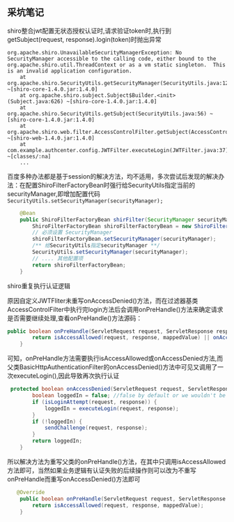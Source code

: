 ## 采坑笔记  

shiro整合jwt配置无状态授权认证时,请求验证token时,执行到getSubject(request, response).login(token)时抛出异常
```log
org.apache.shiro.UnavailableSecurityManagerException: No SecurityManager accessible to the calling code, either bound to the org.apache.shiro.util.ThreadContext or as a vm static singleton.  This is an invalid application configuration.
	at org.apache.shiro.SecurityUtils.getSecurityManager(SecurityUtils.java:123) ~[shiro-core-1.4.0.jar:1.4.0]
	at org.apache.shiro.subject.Subject$Builder.<init>(Subject.java:626) ~[shiro-core-1.4.0.jar:1.4.0]
	at org.apache.shiro.SecurityUtils.getSubject(SecurityUtils.java:56) ~[shiro-core-1.4.0.jar:1.4.0]
	at org.apache.shiro.web.filter.AccessControlFilter.getSubject(AccessControlFilter.java:97) ~[shiro-web-1.4.0.jar:1.4.0]
	at com.example.authcenter.config.JWTFilter.executeLogin(JWTFilter.java:37) ~[classes/:na]
    ...
```
百度多种办法都是基于session的解决方法，均不适用，多次尝试后发现的解决办法：在配置ShiroFilterFactoryBean时强行给SecurityUtils指定当前的securityManager,即增加配置代码 ` SecurityUtils.setSecurityManager(securityManager);`
```java
    @Bean
    public ShiroFilterFactoryBean shirFilter(SecurityManager securityManager, JWTFilter jwtFilter) {
        ShiroFilterFactoryBean shiroFilterFactoryBean = new ShiroFilterFactoryBean();
        // 必须设置 SecurityManager
        shiroFilterFactoryBean.setSecurityManager(securityManager);
        /** 给SecurityUtils指定securityManager **/
        SecurityUtils.setSecurityManager(securityManager);
        // .... 其他配置项
        return shiroFilterFactoryBean;
    }
```

shiro重复执行认证逻辑

原因自定义JWTFliter未重写onAccessDenied()方法，而在过滤器基类AccessControlFilter中执行完login方法后会调用onPreHandle()方法来确定请求是否需要继续处理,查看onPreHandle()方法源码：
```java
public boolean onPreHandle(ServletRequest request, ServletResponse response, Object mappedValue) throws Exception {
        return isAccessAllowed(request, response, mappedValue) || onAccessDenied(request, response, mappedValue);
    }

```
可知，onPreHandle方法需要执行isAccessAllowed或onAccessDenied方法,而父类BasicHttpAuthenticationFilter的onAccessDenied()方法中可见又调用了一次executeLogin(),因此导致再次执行认证
```java
 protected boolean onAccessDenied(ServletRequest request, ServletResponse response) throws Exception {
        boolean loggedIn = false; //false by default or we wouldn't be in this method
        if (isLoginAttempt(request, response)) {
            loggedIn = executeLogin(request, response);
        }
        if (!loggedIn) {
            sendChallenge(request, response);
        }
        return loggedIn;
    }
```
所以解决方法为重写父类的onPreHandle()方法，在其中只调用isAccessAllowed方法即可，当然如果业务逻辑有认证失败的后续操作则可以改为不重写onPreHandle而重写onAccessDenied()方法即可
```java
   @Override
    public boolean onPreHandle(ServletRequest request, ServletResponse response, Object mappedValue) throws Exception {
        return isAccessAllowed(request, response, mappedValue);
    }
```
